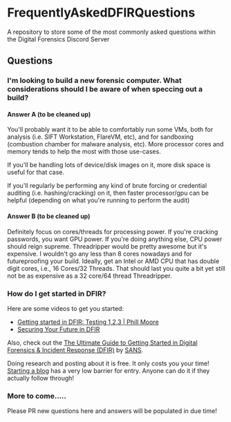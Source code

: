 # FrequentlyAskedDFIRQuestions

A repository to store some of the most commonly asked questions within the Digital Forensics Discord Server

## Questions

### I'm looking to build a new forensic computer. What considerations should I be aware of when speccing out a build?

#### Answer A (to be cleaned up)

You'll probably want it to be able to comfortably run some VMs, both for analysis (i.e. SIFT Workstation, FlareVM, etc), and for sandboxing (combustion chamber for malware analysis, etc).  More processor cores and memory tends to help the most with those use-cases.

If you'll be handling lots of device/disk images on it, more disk space is useful for that case.

If you'll regularly be performing any kind of brute forcing or credential auditing (i.e. hashing/cracking) on it, then faster processor/gpu can be helpful (depending on what you're running to perform the audit)

#### Answer B (to be cleaned up)

Definitely focus on cores/threads for processing power. If you're cracking passwords, you want GPU power. If you're doing anything else, CPU power should reign supreme. Threadripper would be pretty awesome but it's expensive. I wouldn't go any less than 8 cores nowadays and for futureproofing your build. Ideally, get an Intel or AMD CPU that has double digit cores, i.e., 16 Cores/32 Threads. That should last you quite a bit yet still not be as expensive as a 32 core/64 thread Threadripper.

### How do I get started in DFIR?

Here are some videos to get you started:

* [Getting started in DFIR: Testing 1,2,3 | Phill Moore](https://youtu.be/-IUJnDs6rbE)
* [Securing Your Future in DFIR](https://www.youtube.com/watch?v=H-735uP9nFg)

Also, check out the [The Ultimate Guide to Getting Started in Digital Forensics & Incident Response (DFIR)](https://www.sans.org/white-papers/ultimate-guide-getting-started-digital-forensics-incident-response/) by [SANS](https://www.sans.org/). 

Doing research and posting about it is free. It only costs you your time! [Starting a blog](https://thisweekin4n6.com/starting-a-blog/) has a very low barrier for entry. Anyone can do it if they actually follow through!

### More to come.....

Please PR new questions here and answers will be populated in due time!
